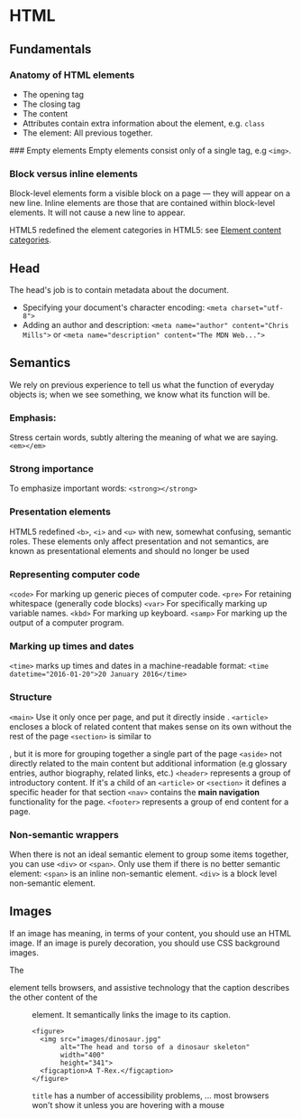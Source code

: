 # HTML 

## Fundamentals

### Anatomy of HTML elements
- The opening tag
- The closing tag
- The content
- Attributes contain extra information about the element, e.g. `class` 
- The element: All previous together.

### Empty elements
Empty elements consist only of a single tag, e.g `<img>`.

### Block versus inline elements
Block-level elements form a visible block on a page — they will appear on a new line. 
Inline elements are those that are contained within block-level elements. It will not cause a new line to appear.

HTML5 redefined the element categories in HTML5: see [Element content categories](http://www.whatwg.org/specs/web-apps/current-work/complete/section-index.html#element-content-categories). 

## Head
The head's job is to contain metadata about the document.

- Specifying your document's character encoding: `<meta charset="utf-8">`
- Adding an author and description: `<meta name="author" content="Chris Mills">` or `<meta name="description" content="The MDN Web...">`

## Semantics
We rely on previous experience to tell us what the function of everyday objects is; when we see something, we know what its function will be.

### Emphasis: 
Stress certain words, subtly altering the meaning of what we are saying. `<em></em>`

### Strong importance
To emphasize important words: `<strong></strong>`

### Presentation elements
HTML5 redefined `<b>`, `<i>` and `<u>` with new, somewhat confusing, semantic roles.
These elements only affect presentation and not semantics, are known as presentational elements and should no longer be used

### Representing computer code

`<code>` For marking up generic pieces of computer code.
`<pre>` For retaining whitespace (generally code blocks)
`<var>` For specifically marking up variable names.
`<kbd>` For marking up keyboard.
`<samp>` For marking up the output of a computer program.

### Marking up times and dates
`<time>` marks up times and dates in a machine-readable format: `<time datetime="2016-01-20">20 January 2016</time>`

### Structure
`<main>` Use it only once per page, and put it directly inside <body>.
`<article>` encloses a block of related content that makes sense on its own without the rest of the page
`<section>` is similar to <article>, but it is more for grouping together a single part of the page
`<aside>` not directly related to the main content but additional information (e.g glossary entries, author biography, related links, etc.)
`<header>` represents a group of introductory content. If it's a child of an `<article>` or `<section>` it defines a specific header for that section
`<nav>` contains the **main navigation** functionality for the page. 
`<footer>` represents a group of end content for a page.

### Non-semantic wrappers
When there is not an ideal semantic element to group some items together, you can use `<div>` or `<span>`. Only use them if there is no better semantic element:
`<span>` is an inline non-semantic element.
`<div>` is a block level non-semantic element.

## Images 
If an image has meaning, in terms of your content, you should use an HTML image. If an image is purely decoration, you should use CSS background images.

The <figcaption> element tells browsers, and assistive technology that the caption describes the other content of the <figure> element. It semantically links the image to its caption.

```
<figure>
  <img src="images/dinosaur.jpg"
       alt="The head and torso of a dinosaur skeleton"
       width="400"
       height="341">
  <figcaption>A T-Rex.</figcaption>
</figure>
```

 `title` has a number of accessibility problems, ...  most browsers won't show it unless you are hovering with a mouse
